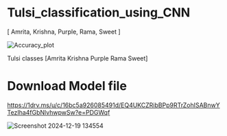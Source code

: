# Tulsi_classification_using_CNN
[ Amrita, Krishna, Purple, Rama, Sweet ]





![Accuracy_plot](https://github.com/user-attachments/assets/8f97bb8c-bf7d-40b4-a41b-fff9ed5509f2)



Tulsi classes [Amrita Krishna Purple Rama Sweet]

# Download Model file 
https://1drv.ms/u/c/16bc5a926085491d/EQ4UKCZRibBPp9RTrZohISABnwYTezIha4fGbNlvhwpwSw?e=PDGWqf

![Screenshot 2024-12-19 134554](https://github.com/user-attachments/assets/9c988a1b-f0fd-460a-bc5e-88a4c5726cd5)
